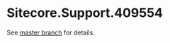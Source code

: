 # Sitecore.Support.409554

See [master branch](https://github.com/sitecoresupport/Sitecore.Support.409554) for details.